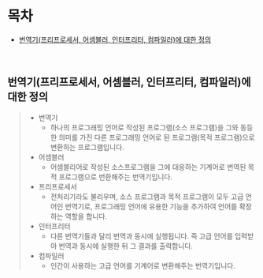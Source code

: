 # 목차
- [번역기(프리프로세서, 어셈블러, 인터프리터, 컴파일러)에 대한 정의](#번역기-프리프로세서--어셈블러--인터프리터--컴파일러--에-대한-정의)

<br>

## 번역기(프리프로세서, 어셈블러, 인터프리터, 컴파일러)에 대한 정의
> - 번역기 
>   - 하나의 프로그래밍 언어로 작성된 프로그램(소스 프로그램)을 그와 동등한 의미를 가진 다른 프로그래밍 언어로 된 프로그램(목적 프로그램)으로 변환하는 프로그램입니다.
> - 어셈블러
>   - 어셈블리어로 작성된 소스프로그램을 그에 대응하는 기계어로 번역된 목적 프로그램으로 번환해주는 번역기입니다.
> - 프리프로세서
>   - 전처리기라도 불리우며, 소스 프로그램과 목적 프로그램이 모두 고급 언어인 번역기로, 프로그래밍 언어에 유용한 기능을 추가하여 언어를 확장하는 역할을 합니다.
> - 인터프리터
>   - 다른 번역기들과 달리 번역과 동시에 실행됩니다. 
> 즉 고급 언어를 입력받아 번역과 동시에 실행한 뒤 그 결과를 출력합니다.
> - 컴파일러
>   - 인간이 사용하는 고급 언어를 기계어로 변환해주는 번역기입니다.
